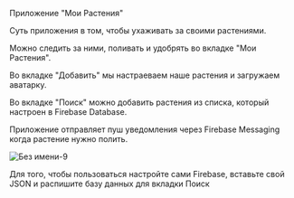 Приложение "Мои Растения"

Суть приложения в том, чтобы ухаживать за своими растениями.

Можно следить за ними, поливать и удобрять во вкладке "Мои Растения".

Во вкладке "Добавить" мы настраеваем наше растения и загружаем аватарку.

Во вкладке "Поиск" можно добавить растения из списка, который настроен в Firebase Database.

Приложение отправляет пуш уведомления через Firebase Messaging когда растение нужно полить.

![Без имени-9](https://github.com/user-attachments/assets/52b61342-6148-4190-bac9-62dad26973b1)

Для того, чтобы пользоваться настройте сами Firebase, вставьте свой JSON и распишите базу данных для вкладки Поиск
